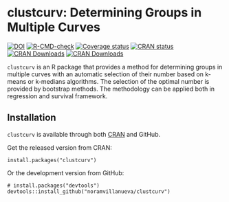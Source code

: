 # clustcurv: Determining Groups in Multiple Curves

[![DOI](https://zenodo.org/badge/98645393.svg)](https://doi.org/10.5281/zenodo.13889531)
[![R-CMD-check](https://github.com/noramvillanueva/clustcurv/actions/workflows/R-CMD-check.yml/badge.svg)](https://github.com/noramvillanueva/clustcurv/actions/workflows/R-CMD-check.yml)
[![Coverage status](https://codecov.io/gh/noramvillanueva/clustcurv/branch/master/graph/badge.svg)](https://codecov.io/github/noramvillanueva/clustcurv?branch=master)
[![CRAN status](https://www.r-pkg.org/badges/version/clustcurv)](https://cran.r-project.org/package=clustcurv)
[![CRAN Downloads](https://cranlogs.r-pkg.org/badges/grand-total/clustcurv)](https://cran.r-project.org/package=clustcurv)
[![CRAN Downloads](https://cranlogs.r-pkg.org/badges/last-month/clustcurv?color=ff69b4)](https://cran.r-project.org/package=clustcurv)



```clustcurv``` is an R package that provides a method for determining groups in multiple 
curves with an automatic selection of their number based on k-means or
k-medians algorithms. The selection of the optimal number is provided by
bootstrap methods. The methodology can be applied both in regression and survival framework.



## Installation
```clustcurv``` is available through both [CRAN](https://cran.r-project.org/) and GitHub.

Get the released version from CRAN:
```
install.packages("clustcurv")
```

Or the development version from GitHub:
```
# install.packages("devtools")
devtools::install_github("noramvillanueva/clustcurv")
```

